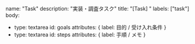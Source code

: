 name: "Task"
description: "実装・調査タスク"
title: "[Task] "
labels: ["task"]
body:
  - type: textarea
    id: goals
    attributes: { label: 目的 / 受け入れ条件 }
  - type: textarea
    id: steps
    attributes: { label: 手順 / メモ }
